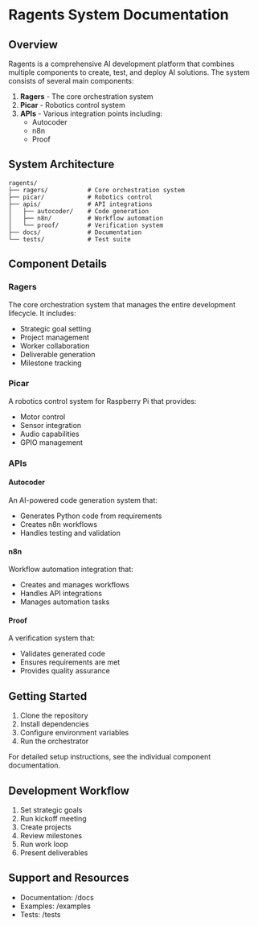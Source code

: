 # Ragents System Documentation

## Overview

Ragents is a comprehensive AI development platform that combines multiple components to create, test, and deploy AI solutions. The system consists of several main components:

1. **Ragers** - The core orchestration system
2. **Picar** - Robotics control system
3. **APIs** - Various integration points including:
   - Autocoder
   - n8n
   - Proof

## System Architecture

```
ragents/
├── ragers/           # Core orchestration system
├── picar/            # Robotics control
├── apis/             # API integrations
│   ├── autocoder/    # Code generation
│   ├── n8n/          # Workflow automation
│   └── proof/        # Verification system
├── docs/             # Documentation
└── tests/            # Test suite
```

## Component Details

### Ragers
The core orchestration system that manages the entire development lifecycle. It includes:
- Strategic goal setting
- Project management
- Worker collaboration
- Deliverable generation
- Milestone tracking

### Picar
A robotics control system for Raspberry Pi that provides:
- Motor control
- Sensor integration
- Audio capabilities
- GPIO management

### APIs

#### Autocoder
An AI-powered code generation system that:
- Generates Python code from requirements
- Creates n8n workflows
- Handles testing and validation

#### n8n
Workflow automation integration that:
- Creates and manages workflows
- Handles API integrations
- Manages automation tasks

#### Proof
A verification system that:
- Validates generated code
- Ensures requirements are met
- Provides quality assurance

## Getting Started

1. Clone the repository
2. Install dependencies
3. Configure environment variables
4. Run the orchestrator

For detailed setup instructions, see the individual component documentation.

## Development Workflow

1. Set strategic goals
2. Run kickoff meeting
3. Create projects
4. Review milestones
5. Run work loop
6. Present deliverables

## Support and Resources

- Documentation: /docs
- Examples: /examples
- Tests: /tests 